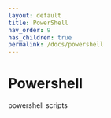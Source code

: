 ```yaml
---
layout: default
title: PowerShell
nav_order: 9
has_children: true
permalink: /docs/powershell
---
```


# Powershell

powershell scripts